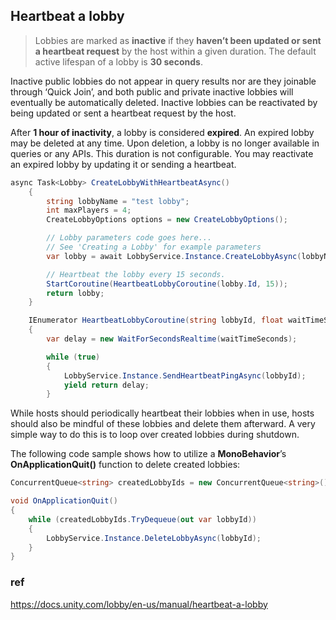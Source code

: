 ## Heartbeat a lobby

> Lobbies are marked as **inactive** if they **haven’t been updated or sent a heartbeat request** by the host within a given duration. The default active lifespan of a lobby is **30 seconds**.


Inactive public lobbies do not appear in query results nor are they joinable through ‘Quick Join’, and both public and private inactive lobbies will eventually be automatically deleted. Inactive lobbies can be reactivated by being updated or sent a heartbeat request by the host.




After **1 hour of inactivity**, a lobby is considered **expired**. An expired lobby may be deleted at any time. Upon deletion, a lobby is no longer available in queries or any APIs. This duration is not configurable. You may reactivate an expired lobby by updating it or sending a heartbeat.



```cs
async Task<Lobby> CreateLobbyWithHeartbeatAsync()
    {
        string lobbyName = "test lobby";
        int maxPlayers = 4;
        CreateLobbyOptions options = new CreateLobbyOptions();

        // Lobby parameters code goes here...
        // See 'Creating a Lobby' for example parameters
        var lobby = await LobbyService.Instance.CreateLobbyAsync(lobbyName, maxPlayers, options);

        // Heartbeat the lobby every 15 seconds.
        StartCoroutine(HeartbeatLobbyCoroutine(lobby.Id, 15));
        return lobby;
    }

    IEnumerator HeartbeatLobbyCoroutine(string lobbyId, float waitTimeSeconds)
    {
        var delay = new WaitForSecondsRealtime(waitTimeSeconds);

        while (true)
        {
            LobbyService.Instance.SendHeartbeatPingAsync(lobbyId);
            yield return delay;
        }

```
While hosts should periodically heartbeat their lobbies when in use, hosts should also be mindful of these lobbies and delete them afterward. A very simple way to do this is to loop over created lobbies during shutdown.

The following code sample shows how to utilize a **MonoBehavior**’s **OnApplicationQuit()** function to delete created lobbies:



```cs
ConcurrentQueue<string> createdLobbyIds = new ConcurrentQueue<string>();

void OnApplicationQuit()
{
    while (createdLobbyIds.TryDequeue(out var lobbyId))
    {
        LobbyService.Instance.DeleteLobbyAsync(lobbyId);
    }
}


```

### ref 
https://docs.unity.com/lobby/en-us/manual/heartbeat-a-lobby


